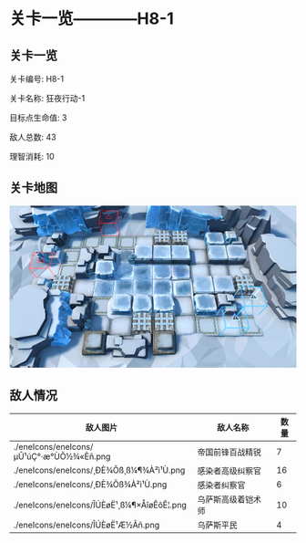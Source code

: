 # 关卡一览————H8-1


## 关卡一览

关卡编号: H8-1

关卡名称: 狂夜行动-1

目标点生命值: 3

敌人总数: 43

理智消耗: 10


## 关卡地图
![H8-1](./oprMap/H8-1.png)

## 敌人情况

| 敌人图片 | 敌人名称 | 数量  |
|---------|-----|-----|
| ./eneIcons/eneIcons/µÛ¹úÇ°·æ°ÙÕ½¾«Èñ.png| 帝国前锋百战精锐  |   7  |
| ./eneIcons/eneIcons/¸ÐÈ¾Õß¸ß¼¶¾À²ì¹Ù.png| 感染者高级纠察官  |   16  |
| ./eneIcons/eneIcons/¸ÐÈ¾Õß¾À²ì¹Ù.png| 感染者纠察官  |   6  |
| ./eneIcons/eneIcons/ÎÚÈøË¹¸ß¼¶×ÅîøÊõÊ¦.png| 乌萨斯高级着铠术师  |   10  |
| ./eneIcons/eneIcons/ÎÚÈøË¹Æ½Ãñ.png| 乌萨斯平民  |   4  |
